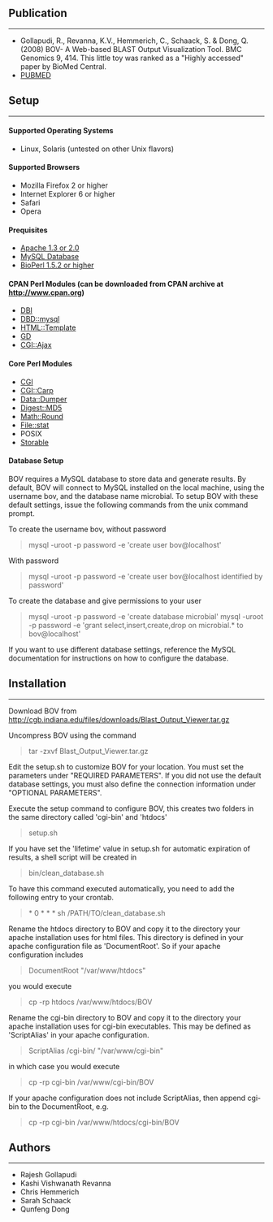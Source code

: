 ## Publication
-----------------
* Gollapudi, R., Revanna, K.V., Hemmerich, C., Schaack, S. & Dong, Q. (2008) BOV- A Web-based BLAST Output Visualization Tool. BMC Genomics 9, 414. This little toy was ranked as a "Highly accessed" paper by BioMed Central.
* [PUBMED](http://www.ncbi.nlm.nih.gov/pubmed/18793422)

## Setup
-----------------

#### Supported Operating Systems
* Linux, Solaris (untested on other Unix flavors)

#### Supported Browsers
* Mozilla Firefox 2 or higher
* Internet Explorer 6 or higher
* Safari
* Opera

#### Prequisites
* [Apache 1.3 or 2.0]( http://www.apache.org )
* [MySQL Database]( http://dev.mysql.com/ )
* [BioPerl 1.5.2 or higher]( http://www.bioperl.org/ )

#### CPAN Perl Modules (can be downloaded from CPAN archive at http://www.cpan.org)
* [DBI](http://search.cpan.org/~timb/DBI-1.616/DBI.pm)
* [DBD::mysql](http://search.cpan.org/~capttofu/DBD-mysql-4.018/lib/DBD/mysql.pm)
* [HTML::Template](http://search.cpan.org/~samtregar/HTML-Template-2.9/Template.pm)
* [GD](http://search.cpan.org/~lds/GD-2.45/GD.pm)
* [CGI::Ajax](http://search.cpan.org/~bpederse/CGI-Ajax-0.707/lib/CGI/Ajax.pm)

#### Core Perl Modules
* [CGI](http://search.cpan.org/~markstos/CGI.pm-3.52/lib/CGI.pm)
* [CGI::Carp](http://search.cpan.org/~markstos/CGI.pm-3.52/lib/CGI/Carp.pm)
* [Data::Dumper](http://search.cpan.org/~smueller/Data-Dumper-2.128/Dumper.pm)
* [Digest::MD5](http://search.cpan.org/~gaas/Digest-MD5-2.51/MD5.pm)
* [Math::Round](http://search.cpan.org/~grommel/Math-Round-0.06/Round.pm)
* [File::stat](http://search.cpan.org/~makoto/File-Stat-0.01/Stat.pm)
* POSIX
* [Storable](http://search.cpan.org/~ams/Storable-2.25/Storable.pm)

#### Database Setup 
BOV requires a MySQL database to store data and generate results. By default, BOV will connect to MySQL installed on the local machine, using the username bov, and the database name microbial. To setup BOV with these default settings, issue the following commands from the unix command prompt.

To create the username bov, without password

> mysql -uroot -p password -e 'create user bov@localhost'

With password

> mysql -uroot -p password -e 'create user bov@localhost identified by password'

To create the database and give permissions to your user
    
> mysql -uroot -p password -e 'create database microbial'
> mysql -uroot -p password -e 'grant select,insert,create,drop on microbial.* to bov@localhost'

If you want to use different database settings, reference the MySQL documentation for instructions on how to configure the database.


## Installation
------------

Download BOV from http://cgb.indiana.edu/files/downloads/Blast_Output_Viewer.tar.gz

Uncompress BOV using the command 

> tar -zxvf Blast_Output_Viewer.tar.gz

Edit the setup.sh to customize BOV for your location. You must set the parameters under "REQUIRED PARAMETERS". If you did not use the default database settings, you must also define the connection information under "OPTIONAL PARAMETERS".


Execute the setup command to configure BOV, this creates two folders in the same 
directory called 'cgi-bin' and 'htdocs'

> setup.sh

If you have set the 'lifetime' value in setup.sh for automatic expiration of results, a shell script will be created in

> bin/clean_database.sh

To have this command executed automatically, you need to add the following entry to your crontab.

> &#042; 0 * * * sh /PATH/TO/clean_database.sh
       
Rename the htdocs directory to BOV and copy it to the directory your apache installation uses for html files. This directory is defined in your apache configuration file as 'DocumentRoot'. So if your apache configuration includes

> DocumentRoot "/var/www/htdocs"

you would execute

> cp -rp htdocs /var/www/htdocs/BOV

Rename the cgi-bin directory to BOV and copy it to the directory your apache installation uses for cgi-bin executables. This may be defined as 'ScriptAlias' in your apache configuration.

> ScriptAlias /cgi-bin/ "/var/www/cgi-bin"

in which case you would execute

> cp -rp cgi-bin /var/www/cgi-bin/BOV

If your apache configuration does not include ScriptAlias, then append cgi-bin to the DocumentRoot, e.g.

> cp -rp cgi-bin /var/www/htdocs/cgi-bin/BOV

## Authors
-----------
* Rajesh Gollapudi
* Kashi Vishwanath Revanna
* Chris Hemmerich
* Sarah Schaack
* Qunfeng Dong
